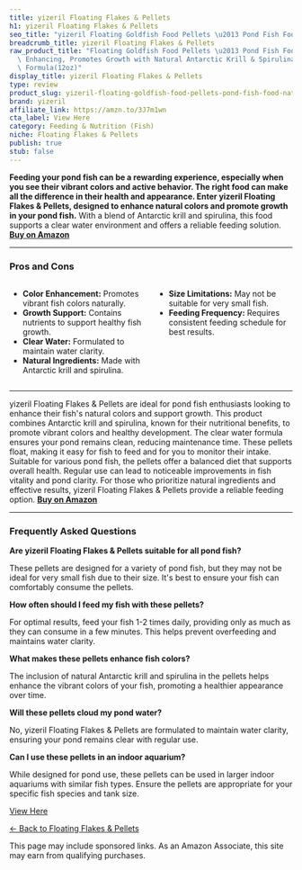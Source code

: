 ```yaml
---
title: yizeril Floating Flakes & Pellets
h1: yizeril Floating Flakes & Pellets
seo_title: "yizeril Floating Goldfish Food Pellets \u2013 Pond Fish Food\u2026"
breadcrumb_title: yizeril Floating Flakes & Pellets
raw_product_title: "Floating Goldfish Food Pellets \u2013 Pond Fish Food Natural Color\
  \ Enhancing, Promotes Growth with Natural Antarctic Krill & Spirulina, Clear Water\
  \ Formula(12oz)"
display_title: yizeril Floating Flakes & Pellets
type: review
product_slug: yizeril-floating-goldfish-food-pellets-pond-fish-food-natural-color-enh-6b51af18
brand: yizeril
affiliate_link: https://amzn.to/3J7m1wn
cta_label: View Here
category: Feeding & Nutrition (Fish)
niche: Floating Flakes & Pellets
publish: true
stub: false
---
```


<div id="intro" class="full-width">
  <p><strong>Feeding your pond fish can be a rewarding experience, especially when you see their vibrant colors and active behavior. The right food can make all the difference in their health and appearance. Enter yizeril Floating Flakes & Pellets, designed to enhance natural colors and promote growth in your pond fish.</strong> With a blend of Antarctic krill and spirulina, this food supports a clear water environment and offers a reliable feeding solution. <a href="https://amzn.to/3J7m1wn" rel="nofollow sponsored noopener" target="_blank"><strong>Buy on Amazon</strong></a></p>
</div>

<hr />
<h3 id="pros-cons">Pros and Cons</h3>
<div class="pc-grid" style="display:grid;grid-template-columns:1fr 1fr;gap:16px;">
  <ul>
    <li><strong>Color Enhancement:</strong> Promotes vibrant fish colors naturally.</li>
    <li><strong>Growth Support:</strong> Contains nutrients to support healthy fish growth.</li>
    <li><strong>Clear Water:</strong> Formulated to maintain water clarity.</li>
    <li><strong>Natural Ingredients:</strong> Made with Antarctic krill and spirulina.</li>
  </ul>
  <ul>
    <li><strong>Size Limitations:</strong> May not be suitable for very small fish.</li>
    <li><strong>Feeding Frequency:</strong> Requires consistent feeding schedule for best results.</li>
  </ul>
</div>
<hr />

<div class="full-width">
  <p>yizeril Floating Flakes & Pellets are ideal for pond fish enthusiasts looking to enhance their fish's natural colors and support growth. This product combines Antarctic krill and spirulina, known for their nutritional benefits, to promote vibrant colors and healthy development. The clear water formula ensures your pond remains clean, reducing maintenance time. These pellets float, making it easy for fish to feed and for you to monitor their intake. Suitable for various pond fish, the pellets offer a balanced diet that supports overall health. Regular use can lead to noticeable improvements in fish vitality and pond clarity. For those who prioritize natural ingredients and effective results, yizeril Floating Flakes & Pellets provide a reliable feeding option. <a href="https://amzn.to/3J7m1wn" rel="nofollow sponsored noopener" target="_blank"><strong>Buy on Amazon</strong></a></p>
</div>

<hr />
<h3 id="faqs">Frequently Asked Questions</h3>

<p><strong>Are yizeril Floating Flakes & Pellets suitable for all pond fish?</strong></p>
<p>These pellets are designed for a variety of pond fish, but they may not be ideal for very small fish due to their size. It's best to ensure your fish can comfortably consume the pellets.</p>

<p><strong>How often should I feed my fish with these pellets?</strong></p>
<p>For optimal results, feed your fish 1-2 times daily, providing only as much as they can consume in a few minutes. This helps prevent overfeeding and maintains water clarity.</p>

<p><strong>What makes these pellets enhance fish colors?</strong></p>
<p>The inclusion of natural Antarctic krill and spirulina in the pellets helps enhance the vibrant colors of your fish, promoting a healthier appearance over time.</p>

<p><strong>Will these pellets cloud my pond water?</strong></p>
<p>No, yizeril Floating Flakes & Pellets are formulated to maintain water clarity, ensuring your pond remains clear with regular use.</p>

<p><strong>Can I use these pellets in an indoor aquarium?</strong></p>
<p>While designed for pond use, these pellets can be used in larger indoor aquariums with similar fish types. Ensure the pellets are appropriate for your specific fish species and tank size.</p>
<p><a class="btn" href="https://amzn.to/3J7m1wn" target="_blank" rel="nofollow sponsored noopener">View Here</a></p>
<p><a href="/roundups/feeding-nutrition-fish-/floating-flakes-pellets/">← Back to Floating Flakes & Pellets</a></p>
<aside class="disclosure">This page may include sponsored links. As an Amazon Associate, this site may earn from qualifying purchases.</aside>
